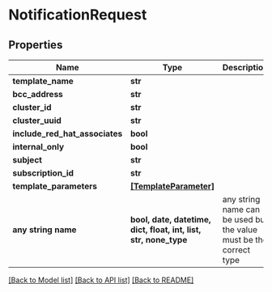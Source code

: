 # NotificationRequest


## Properties
Name | Type | Description | Notes
------------ | ------------- | ------------- | -------------
**template_name** | **str** |  | 
**bcc_address** | **str** |  | [optional] 
**cluster_id** | **str** |  | [optional] 
**cluster_uuid** | **str** |  | [optional] 
**include_red_hat_associates** | **bool** |  | [optional] 
**internal_only** | **bool** |  | [optional] 
**subject** | **str** |  | [optional] 
**subscription_id** | **str** |  | [optional] 
**template_parameters** | [**[TemplateParameter]**](TemplateParameter.md) |  | [optional] 
**any string name** | **bool, date, datetime, dict, float, int, list, str, none_type** | any string name can be used but the value must be the correct type | [optional]

[[Back to Model list]](../README.md#documentation-for-models) [[Back to API list]](../README.md#documentation-for-api-endpoints) [[Back to README]](../README.md)


